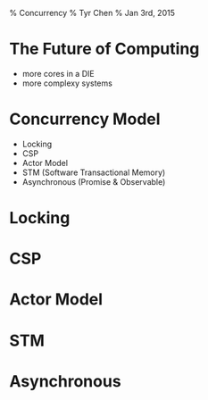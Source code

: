 % Concurrency
% Tyr Chen
% Jan 3rd, 2015

# The Future of Computing

* more cores in a DIE
* more complexy systems

# Concurrency Model

* Locking
* CSP
* Actor Model
* STM (Software Transactional Memory)
* Asynchronous (Promise & Observable)


# Locking

# CSP

# Actor Model

# STM

# Asynchronous

# 
